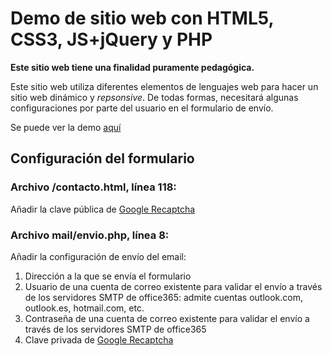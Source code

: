 # Demo de sitio web con HTML5, CSS3, JS+jQuery y PHP
**Este sitio web tiene una finalidad puramente pedagógica.**

Este sitio web utiliza diferentes elementos de lenguajes web para hacer un sitio web dinámico y _repsonsive_. De todas formas, necesitará algunas configuraciones por parte del usuario en el formulario de envío.

Se puede ver la demo [aquí](http://onaweb.epizy.com/flexbox/)

## Configuración del formulario
### Archivo **/contacto.html**, línea **118**:
Añadir la clave pública de [Google Recaptcha](https://www.google.com/recaptcha/admin/)

### Archivo **mail/envio.php**, línea **8**:
Añadir la configuración de envío del email:
1. Dirección a la que se envía el formulario
2. Usuario de una cuenta de correo existente para validar el envío a través de los servidores SMTP de office365: admite cuentas outlook.com, outlook.es, hotmail.com, etc.
3. Contraseña de una cuenta de correo existente para validar el envío a través de los servidores SMTP de office365
4. Clave privada de [Google Recaptcha](https://www.google.com/recaptcha/admin/)



 
